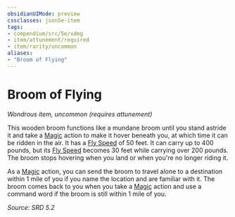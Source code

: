 ```yaml
---
obsidianUIMode: preview
cssclasses: json5e-item
tags:
- compendium/src/5e/xdmg
- item/attunement/required
- item/rarity/uncommon
aliases: 
- "Broom of Flying"
---
```

# Broom of Flying
*Wondrous item, uncommon (requires attunement)*  


This wooden broom functions like a mundane broom until you stand astride it and take a [Magic](actions.md#Magic) action to make it hover beneath you, at which time it can be ridden in the air. It has a [Fly Speed](fly-speed-xphb.md) of 50 feet. It can carry up to 400 pounds, but its [Fly Speed](fly-speed-xphb.md) becomes 30 feet while carrying over 200 pounds. The broom stops hovering when you land or when you're no longer riding it.

As a [Magic](actions.md#Magic) action, you can send the broom to travel alone to a destination within 1 mile of you if you name the location and are familiar with it. The broom comes back to you when you take a [Magic](actions.md#Magic) action and use a command word if the broom is still within 1 mile of you.

*Source: SRD 5.2*